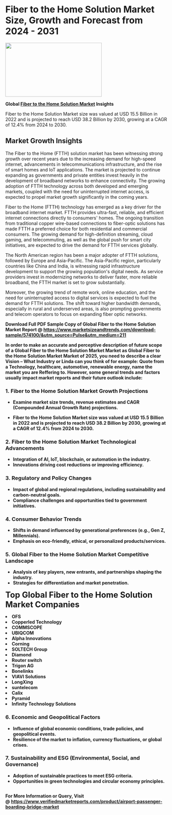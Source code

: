 <H1>Fiber to the Home Solution Market Size, Growth and Forecast from 2024 - 2031</H1><img class="aligncenter size-medium wp-image-584254" src="https://thirdeyenews.in/wp-content/uploads/2024/09/Global-Market-Research-300x168.jpeg" alt="" width="300" height="168" /><p><strong>Global&nbsp;<a href="https://www.marketsizeandtrends.com/download-sample/574100/&amp;utm_source=Pulse&amp;utm_medium=211">Fiber to the Home Solution Market</a> Insights</strong></p><p>Fiber to the Home Solution Market size was valued at USD 15.5 Billion in 2022 and is projected to reach USD 38.2 Billion by 2030, growing at a CAGR of 12.4% from 2024 to 2030.</p><p><h2>Market Growth Insights</h2> <p>The Fiber to the Home (FTTH) solution market has been witnessing strong growth over recent years due to the increasing demand for high-speed internet, advancements in telecommunications infrastructure, and the rise of smart homes and IoT applications. The market is projected to continue expanding as governments and private entities invest heavily in the development of broadband networks to enhance connectivity. The growing adoption of FTTH technology across both developed and emerging markets, coupled with the need for uninterrupted internet access, is expected to propel market growth significantly in the coming years.</p> <p><strong></strong></p> <p>Fiber to the Home (FTTH) technology has emerged as a key driver for the broadband internet market. FTTH provides ultra-fast, reliable, and efficient internet connections directly to consumers' homes. The ongoing transition from traditional copper wire-based connections to fiber-optic solutions has made FTTH a preferred choice for both residential and commercial consumers. The growing demand for high-definition streaming, cloud gaming, and telecommuting, as well as the global push for smart city initiatives, are expected to drive the demand for FTTH services globally.</p> <p>The North American region has been a major adopter of FTTH solutions, followed by Europe and Asia-Pacific. The Asia-Pacific region, particularly countries like China and India, is witnessing rapid infrastructure development to support the growing population's digital needs. As service providers invest in modernizing networks to deliver faster, more reliable broadband, the FTTH market is set to grow substantially.</p> <p>Moreover, the growing trend of remote work, online education, and the need for uninterrupted access to digital services is expected to fuel the demand for FTTH solutions. The shift toward higher bandwidth demands, especially in rural and underserved areas, is also prompting governments and telecom operators to focus on expanding fiber optic networks.</p> <p><strong></p><p><span class=""><strong>Download Full PDF Sample Copy of Global Fiber to the Home Solution Market Report</strong> @ <a href="https://www.marketsizeandtrends.com/download-sample/574100/&amp;utm_source=Pulse&amp;utm_medium=211" target="_blank">https://www.marketsizeandtrends.com/download-sample/574100/&amp;utm_source=Pulse&amp;utm_medium=211</a></span></p><p>In order to make an accurate and perceptive description of future scope of a Global&nbsp;Fiber to the Home Solution Market Market as Global&nbsp;Fiber to the Home Solution Market Market of 2025, you need to describe a clear Vision &ndash; What Industry or Linda can you think of for example: Quote from a Technology, healthcare, automotive, renewable energy, name the market you are Reffering to. However, some general trends and factors usually impact market reports and their future outlook include:</p><h3>1.&nbsp;<strong>Fiber to the Home Solution Market Growth Projections</strong></h3><ul><li>Examine market size trends, revenue estimates and CAGR (Compounded Annual Growth Rate) projections.</li><li><p>Fiber to the Home Solution Market size was valued at USD 15.5 Billion in 2022 and is projected to reach USD 38.2 Billion by 2030, growing at a CAGR of 12.4% from 2024 to 2030.</p></li></ul><h3>2.&nbsp;<strong>Fiber to the Home Solution Market Technological Advancements</strong></h3><ul><li>Integration of AI, IoT, blockchain, or automation in the industry.</li><li>Innovations driving cost reductions or improving efficiency.</li></ul><h3>3.&nbsp;<strong>Regulatory and Policy Changes</strong></h3><ul><li>Impact of global and regional regulations, including sustainability and carbon-neutral goals.</li><li>Compliance challenges and opportunities tied to government initiatives.</li></ul><h3>4.&nbsp;<strong>Consumer Behavior Trends</strong></h3><ul><li>Shifts in demand influenced by generational preferences (e.g., Gen Z, Millennials).</li><li>Emphasis on eco-friendly, ethical, or personalized products/services.</li></ul><h3>5.&nbsp;<strong>Global Fiber to the Home Solution Market Competitive Landscape</strong></h3><ul><li>Analysis of key players, new entrants, and partnerships shaping the industry.</li><li>Strategies for differentiation and market penetration.</li></ul><p data-pm-slice="1 1 []"><span style="color: inherit; font-family: inherit; font-size: 25px;">Top Global Fiber to the Home Solution Market Companies</span></p><div class="" data-test-id=""><p><li>OFS</li><li> Copperled Technology</li><li> COMMSCOPE</li><li> UBIQCOM</li><li> Alpha Innovations</li><li> Corning</li><li> SOLTECH Group</li><li> Diamond</li><li> Router switch</li><li> Trigon AG</li><li> Bonelinks</li><li> VIAVI Solutions</li><li> LongXing</li><li> suntelecom</li><li> Calix</li><li> Pyramid</li><li> Infinity Technology Solutions</li></p></div><h3>6.&nbsp;<strong>Economic and Geopolitical Factors</strong></h3><ul><li>Influence of global economic conditions, trade policies, and geopolitical events.</li><li>Resilience of the market to inflation, currency fluctuations, or global crises.</li></ul><h3>7.&nbsp;<strong>Sustainability and ESG (Environmental, Social, and Governance)</strong></h3><ul><li>Adoption of sustainable practices to meet ESG criteria.</li><li>Opportunities in green technologies and circular economy principles.</li></ul><h2><strong style="font-size: 14px;">For More Information or Query, Visit @&nbsp;</strong><a style="background-color: #ffffff; font-size: 14px;" href="https://www.marketsizeandtrends.com/report/fiber-to-the-home-solution-market/" target="_blank">https://www.verifiedmarketreports.com/product/airport-passenger-boarding-bridge-market</a></h2>
